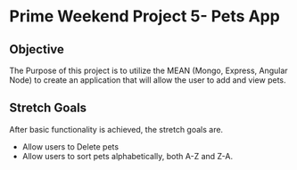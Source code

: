 Prime Weekend Project 5- Pets App
========================

Objective
----------
The Purpose of this project is to utilize the MEAN (Mongo, Express, Angular Node) to create an application that  will allow the user to add and view pets.

Stretch Goals
--------------

After basic functionality is achieved, the stretch goals are.

  * Allow users to Delete pets
  * Allow users to sort pets alphabetically, both A-Z and Z-A.
